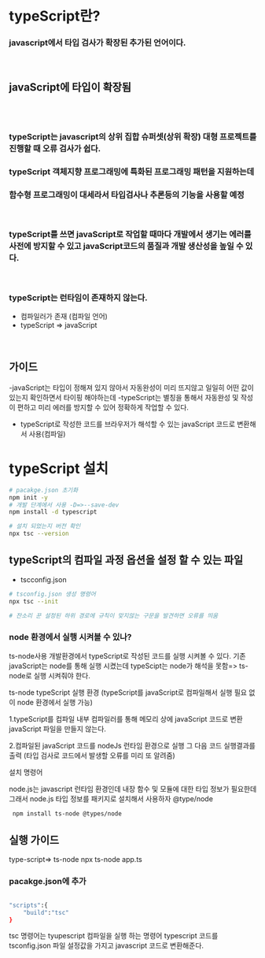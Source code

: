 # typeScript란?

### javascript에서 타입 검사가 확장된 추가된 언어이다.

<br/>

## javaScript에 타입이 확장됨

<br/>
<br/>

### typeScript는 javascript의 상위 집합 슈퍼셋(상위 확장) 대형 프로젝트를 진행할 때 오류 검사가 쉽다.

### typeScript 객체지향 프로그래밍에 특화된 프로그래밍 패턴을 지원하는데

### 함수형 프로그래밍이 대세라서 타입검사나 추론등의 기능을 사용할 예정

<br/>

### typeScript를 쓰면 javaScript로 작업할 때마다 개발에서 생기는 에러를 사전에 방지할 수 있고 javaScript코드의 품질과 개발 생산성을 높일 수 있다.

<br/>

### typeScript는 런타임이 존재하지 않는다.

- 컴파일러가 존재 (컴파일 언어)
- typeScript => javaScript

<br/>

## 가이드

-javaScript는 타입이 정해져 있지 않아서 자동완성이 미리 뜨지않고 일일히
어떤 값이 있는지 확인하면서 타이핑 해야하는데
-typeScript는 별칭을 통해서 자동완성 및 작성이 편하고 미리 에러를 방지할 수 있어 정확하게 작업할 수 있다.

- typeScript로 작성한 코드를 브라우저가 해석할 수 있는 javaScript
  코드로 변환해서 사용(컴파일)

# typeScript 설치

```sh
# pacakge.json 초기화
npm init -y
# 개발 단계에서 사용 -D=>--save-dev
npm install -d typescript

```

```sh
# 설치 되었는지 버전 확인
npx tsc --version

```

## typeScript의 컴파일 과정 옵션을 설정 할 수 있는 파일

- tscconfig.json

```sh
# tsconfig.json 생성 명령어
npx tsc --init

# 잔소리 꾼 설정된 하위 경로에 규칙이 맞지않는 구문을 발견하면 오류를 띄움

```

### node 환경에서 실행 시켜볼 수 있나?

ts-node사용 개발환경에서 typeScript로 작성된 코드를 실행 시켜볼 수 있다.
기존 javaScript는 node를 통해 실행 시켰는데
typeScipt는 node가 해석을 못함=> ts-node로 실행 시켜줘야 한다.

ts-node typeScript 실행 환경 (typeScript를 javaScript로 컴파일해서 실행 필요 없이
node 환경에서 실행 가능)

1.typeScript를 컴파일 내부 컴파일러를 통해 메모리 상에 javaScript 코드로 변환
javaScript 파일을 만들지 않는다.

2.컴파일된 javaScript 코드를 nodeJs 런타임 환경으로 실행 그 다음 코드 실행결과를 출력
(타입 검사로 코드에서 발생할 오류를 미리 또 알려줌)

설치 명령어

node.js는 javascript 런타임 환경인데 내장 함수 및 모듈에 대한 타입 정보가 필요한데
그래서 node.js 타입 정보를 패키지로 설치해서 사용하자
@type/node

```sh
 npm install ts-node @types/node

```

## 실행 가이드

type-script=> ts-node
npx ts-node app.ts

### pacakge.json에 추가
```sh

"scripts":{
    "build":"tsc"
}

```
tsc 명령어는 tyupescript 컴파일을 실행 하는 명령어
typescript 코드를 tsconfig.json 파일 설정값을 가지고 javascript 코드로 변환해준다.